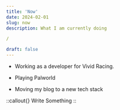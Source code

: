 ```yaml
---
title: 'Now'
date: 2024-02-01
slug: now
description: What I am currently doing

/

draft: false
---
```


- Working as a developer for Vivid Racing.

- Playing Palworld 

- Moving my blog to a new tech stack

::callout{}
Write Something
::